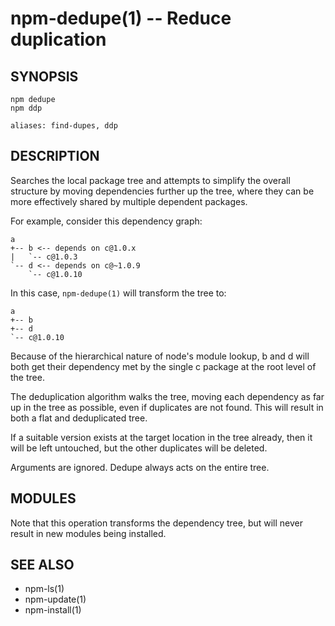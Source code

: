 npm-dedupe(1) -- Reduce duplication
===================================

## SYNOPSIS

    npm dedupe
    npm ddp

    aliases: find-dupes, ddp

## DESCRIPTION

Searches the local package tree and attempts to simplify the overall
structure by moving dependencies further up the tree, where they can
be more effectively shared by multiple dependent packages.

For example, consider this dependency graph:

    a
    +-- b <-- depends on c@1.0.x
    |   `-- c@1.0.3
    `-- d <-- depends on c@~1.0.9
        `-- c@1.0.10

In this case, `npm-dedupe(1)` will transform the tree to:

    a
    +-- b
    +-- d
    `-- c@1.0.10

Because of the hierarchical nature of node's module lookup, b and d
will both get their dependency met by the single c package at the root
level of the tree.

The deduplication algorithm walks the tree, moving each dependency as far
up in the tree as possible, even if duplicates are not found. This will
result in both a flat and deduplicated tree.

If a suitable version exists at the target location in the tree
already, then it will be left untouched, but the other duplicates will
be deleted.

Arguments are ignored. Dedupe always acts on the entire tree.

## MODULES

Note that this operation transforms the dependency tree, but will never
result in new modules being installed.

## SEE ALSO

* npm-ls(1)
* npm-update(1)
* npm-install(1)
